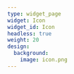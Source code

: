 ```yaml
---
type: widget_page
widget: Icon
widget_id: Icon
headless: true
weight: 20
design:
  background:
    image: icon.png
---
```

